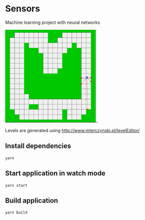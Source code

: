 # Sensors
Machine learning project with neural networks

<img src="assets/projectPreview.gif" width="300" height="300">

Levels are generated using http://www.mterczynski.pl/levelEditor/

## Install dependencies

```
yarn
```

## Start application in watch mode

```
yarn start
```

## Build application

```
yarn build
```
